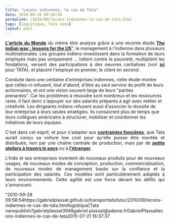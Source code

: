 ```yaml
---
title: "Leçons indiennes, le cas de Tata"
date: 2010-09-28 09:58:54
permalink: /2010/09/lecons-indiennes-le-cas-de-tata.html
tags: [logistique, Tata nano]
layout: post
---
```


<p style="text-align: justify"><strong><a href="http://www.lemonde.fr/idees/article/2010/09/27/lecons-indiennes_1416407_3232.html" target="_blank">L'article du Monde</a></strong> du même titre analyse grâce à une récente étude <strong><a href="http://www.hreonline.com/HRE/story.jsp?storyId=351767161" target="_blank">The indian way : lessons for the US</a></strong>", le management à l'indienne dans plusieurs multinationales. Les groupes indiens investissent dans la formation de leurs employés mais pas uniquement ... luttent contre la pauvreté, multiplient les fondations, versent des participations à des oeuvres caritatives (voir <strong><a href="http://www.management-issues.com/2010/9/20/opinion/lessons-from-india-social-profitability.asp" target="_blank">ici </a></strong>pour TATA), et placent l'employé en premier, le client en second.</p> <p style="text-align: justifypadding-left: 30px">Conduite dans une centaine d'entreprises indiennes, cette étude montre que celles-ci refusent, tout d'abord, d'être au seul service du profit de leurs actionnaires, et ont une vision souvent large de leurs "parties prenantes". Car les problèmes à résoudre sont nombreux et les ressources rares. Il faut donc s'appuyer sur des salariés préparés à agir avec métier et créativité. Les dirigeants indiens refusent aussi d'associer la réussite de leur entreprise à leurs seules stratégies. Ils consacrent plus de temps que leurs collègues américains à structurer, mobiliser et coordonner les initiatives de leurs équipes.<span style="font-family: Franklin Gothic Bookfont-size: x-small"> </span></p> <p style="text-align: justify">C'est dans cet esprit, et pour s'adapter aux <strong><a href="http://tempsreel.nouvelobs.com/actualite/monde/20100713.FAP5383/en-inde-le-developpement-genere-des-conflits-fonciers.html" target="_self">contraintes foncières</a></strong>, que Tata aurait conçu sa voiture low cost pour qu'elle puisse être montée et distribuée, non par une chaîne centrale de production, mais par de <strong><a href="http://www.businessweek.com/innovate/NussbaumOnDesign/archives/2008/01/new_distribution_system_for_indias_nano_car_from_tata.html" target="_blank">petits ateliers à travers le pays</a></strong> ou à <strong><a href="http://store.businessmonitor.com/article/331882" target="_blank">l'étranger</a></strong>.</p> <p style="text-align: justify">L'Inde et ses entreprises inventent de nouveaux produits pour de nouveaux usages, de nouveaux modes de conception, production, commercialisation, de nouveaux modes de management basés sur la confiance et la participation des salariés. Ces modèles sont particulièrement adaptés à leurs environnements. Cette agilité est une force devant les défits qui s'annoncent.</p>"2010-09-28 09:58:54https://gabrielplassat.github.io/transportsdufutur/2010/09/lecons-indiennes-le-cas-de-tata.htmllogistique|Tata nanopublish7gabrielplassat3948gabriel.plassat@ademe.frGabrielPlassatlecons-indiennes-le-cas-de-tata2015-07-21 16:37:37

